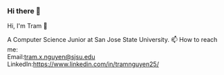 ### Hi there 👋

Hi, I'm Tram 👋   

A Computer Science Junior at San Jose State University.
📫 How to reach me:   
Email:tram.x.nguyen@sjsu.edu
LinkedIn:https://www.linkedin.com/in/tramnguyen25/




<!--
**Tram-ng/Tram-ng** is a ✨ _special_ ✨ repository because its `README.md` (this file) appears on your GitHub profile.

Here are some ideas to get you started:

- 🔭 I’m currently working on ...
- 🌱 I’m currently learning ...
- 👯 I’m looking to collaborate on ...
- 🤔 I’m looking for help with ...
- 💬 Ask me about ...
- 📫 How to reach me: ...
- 😄 Pronouns: ...
- ⚡ Fun fact: ...
-->
